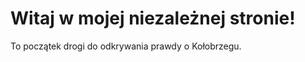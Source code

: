 <!DOCTYPE html>
<html lang="en">
<head>
    <meta charset="UTF-8">
    <meta name="viewport" content="width=device-width, initial-scale=1.0">
    <title>Moja Pierwsza Strona</title>
</head>
<body>
    <h1>Witaj w mojej niezależnej stronie!</h1>
    <p>To początek drogi do odkrywania prawdy o Kołobrzegu.</p>
</body>
</html>
